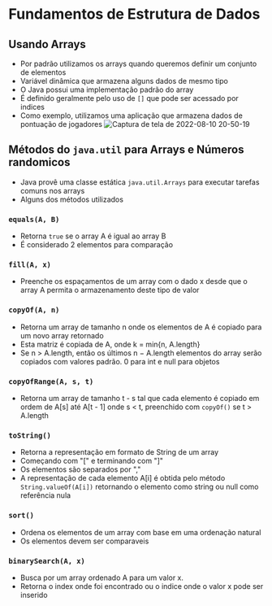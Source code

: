 # Fundamentos de Estrutura de Dados

## Usando Arrays

- Por padrão utilizamos os arrays quando queremos definir um conjunto de elementos
- Variável dinâmica que armazena alguns dados de mesmo tipo
- O Java possui uma implementação padrão do array
- É definido geralmente pelo uso de `[]`  que pode ser acessado por indices
- Como exemplo, utilizamos uma aplicação que armazena dados de pontuação de jogadores
![Captura de tela de 2022-08-10 20-50-19](https://user-images.githubusercontent.com/43495376/184044967-9c62c3c8-fad3-43e0-8082-4aa5ff806f43.png)

## Métodos do `java.util` para Arrays e Números randomicos

- Java provê uma classe estática `java.util.Arrays` para executar tarefas comuns nos arrays
- Alguns dos métodos utilizados

### `equals(A, B)`

- Retorna `true` se o array A é igual ao array B
- É considerado 2 elementos para comparação

### `fill(A, x)`

- Preenche os espaçamentos de um array com o dado x desde que o array A permita o armazenamento deste tipo de valor

### `copyOf(A, n)`

- Retorna um array de tamanho n onde os elementos de A é copiado para um novo array retornado
- Esta matriz é copiada de A, onde k = min{n, A.length}
- Se n > A.length, então os últimos n − A.length elementos do array serão copiados com valores padrão. 0 para int e null para objetos

### `copyOfRange(A, s, t)`

- Retorna um array de tamanho t - s tal que cada elemento é copiado em ordem de A[s] até A[t - 1] onde s < t, preenchido com `copyOf()` se t > A.length

### `toString()`

- Retorna a representação em formato de String de um array
- Começando com "[" e terminando com "]"
- Os elementos são separados por ","
- A representação de cada elemento A[i] é obtida pelo método `String.valueOf(A[i])` retornando o elemento como string ou null como referência nula

### `sort()`

- Ordena os elementos de um array com base em uma ordenação natural
- Os elementos devem ser comparaveis

### `binarySearch(A, x)`

- Busca por um array ordenado A para um valor x.
- Retorna o index onde foi encontrado ou o indice onde o valor x pode ser inserido

